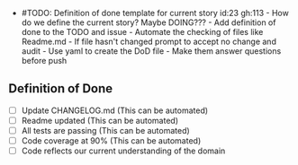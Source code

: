 -  #TODO: Definition of done template for current story id:23 gh:113
        - How do we define the current story?  Maybe DOING???
        - Add definition of done to the TODO and issue
        - Automate the checking of files like Readme.md
        - If file hasn't changed prompt to accept no change and audit
        - Use yaml to create the DoD file
        - Make them answer questions before push

Definition of Done
----
- [ ] Update CHANGELOG.md (This can be automated)
- [ ] Readme updated (This can be automated)
- [ ] All tests are passing (This can be automated)
- [ ] Code coverage at 90% (This can be automated)
- [ ] Code reflects our current understanding of the domain
